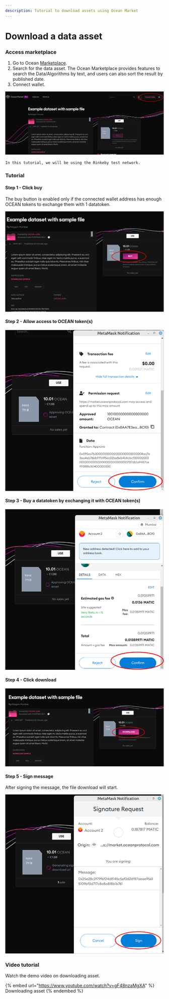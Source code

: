 ```yaml
---
description: Tutorial to download assets using Ocean Market
---
```


# Download a data asset

### Access marketplace

1. Go to Ocean [Marketplace](https://v4.market.oceanprotocol.com/).
2. Search for the data asset. The Ocean Marketplace provides features to search the Data/Algorithms by text, and users can also sort the result by published date.
3. Connect wallet.

![connect wallet](../.gitbook/assets/consume-connect-wallet.png)

```
In this tutorial, we will be using the Rinkeby test network.
```

### Tutorial

#### Step 1 - Click buy

The buy button is enabled only if the connected wallet address has enough OCEAN tokens to exchange them with 1 datatoken.

![consume part-1](../.gitbook/assets/consume-1.png)

#### Step 2 - Allow access to OCEAN token(s)

![consume part-3](../.gitbook/assets/consume-2.png)

#### Step 3 - Buy a datatoken by exchanging it with OCEAN token(s)

![consume part-4](../.gitbook/assets/consume-3.png)

#### Step 4 - Click download

![consume part-5](../.gitbook/assets/consume-4.png)

#### Step 5 - Sign message

After signing the message, the file download will start.

![consume part-6](../.gitbook/assets/consume-5.png)

### Video tutorial

Watch the demo video on downloading asset.

{% embed url="https://www.youtube.com/watch?v=gF48nzaMgXA" %}
Downloading asset
{% endembed %}
